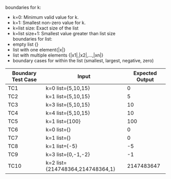 boundaries for k:
* k=0: Minimum valid value for k.
* k=1: Smallest non-zero value for k.
* k=list size: Exact size of the list
* k=list size+1: Smallest value greater than list size  
boundaries for list:
* empty list {}
* list with one element{|x|}
* list with multiple elements {|x1|,|x2|,...,|xn|}
* boundary cases for within the list (smallest, largest, negative, zero)  

| Boundary Test Case | Input | Expected Output |
|--------------------|-------|-----------------|
| TC1 | k=0 list={5,10,15} | 0 |
| TC2 | k=1 list={5,10,15} | 5 |
| TC3 | k=3 list={5,10,15} | 10 |
| TC4 | k=4 list={5,10,15} | 10 |
| TC5 | k=1 list={100} | 100 |
| TC6 | k=0 list={} | 0 |
| TC7 | k=1 list={} | 0 |
| TC8 | k=1 list={-5} | -5 |
| TC9 | k=3 list={0,-1,-2} | -1 |
| TC10 | k=2 list={214748364,214748364,1} | 2147483647 |
